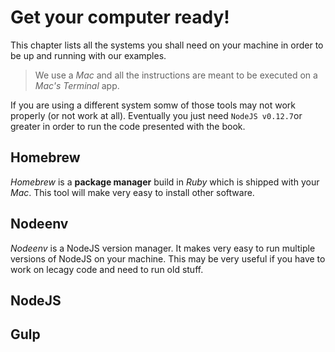 # Get your computer ready!

This chapter lists all the systems you shall need on your machine in order to be up and running with our examples. 

> We use a _Mac_ and all the instructions are meant to be executed on 
> a _Mac's Terminal_ app.

If you are using a different system somw of those tools may not work properly (or not work at all). Eventually you just need `NodeJS v0.12.7`or greater in order to run the code presented with the book.


## Homebrew

_Homebrew_ is a **package manager** build in _Ruby_ which is shipped with your _Mac_. This tool will make very easy to install other software.

## Nodeenv

_Nodeenv_ is a NodeJS version manager. It makes very easy to run multiple versions of NodeJS on your machine. This may be very useful if you have to work on lecagy code and need to run old stuff.

## NodeJS



## Gulp



